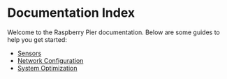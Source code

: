 # Documentation Index

Welcome to the Raspberry Pier documentation. Below are some guides to help you get started:

- [Sensors](./sensors.md)
- [Network Configuration](./network.md)
- [System Optimization](./system_optimization.md)
